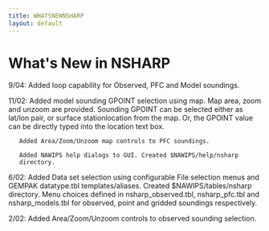 ```yaml
---
title: WHATSNEWNSHARP
layout: default
---
```


# What's New in NSHARP

 9/04: Added loop capability for Observed, PFC and Model soundings.

11/02: Added model sounding GPOINT selection using map.
       Map area, zoom and unzoom are provided. Sounding
       GPOINT can be selected either as lat/lon pair, or 
       surface stationlocation from the map. Or, the GPOINT 
       value can be directly typed into the location text box.

       Added Area/Zoom/Unzoom map controls to PFC soundings.

       Added NAWIPS help dialogs to GUI. Created $NAWIPS/help/nsharp
       directory.

 6/02: Added Data set selection using configurable File selection menus
       and GEMPAK datatype.tbl templates/aliases. Created 
       $NAWIPS/tables/nsharp directory. Menu choices defined in
       nsharp_observed.tbl, nsharp_pfc.tbl and nsharp_models.tbl
       for observed, point and gridded soundings respectively.

 2/02: Added Area/Zoom/Unzoom controls to observed sounding selection.

